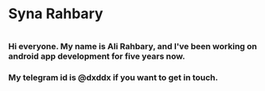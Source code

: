<h1 class="color=blue">Syna Rahbary<h1>
<h3> Hi everyone. My name is Ali Rahbary, and I've been working on android app development for five years now.<h3>
<h3> My telegram id is @dxddx if you want to get in touch.<h3>

